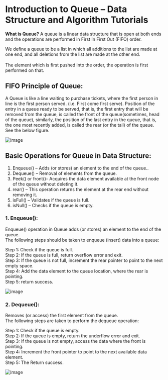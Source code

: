# Introduction to Queue – Data Structure and Algorithm Tutorials

**What is Queue?**
A queue is a linear data structure that is open at both ends and the operations are performed in First In First Out (FIFO) order.

We define a queue to be a list in which all additions to the list are made at one end, and all deletions from the list are made at the other end.<br>  
The element which is first pushed into the order, the operation is first performed on that.

## FIFO Principle of Queue:
A Queue is like a line waiting to purchase tickets, where the first person in line is the first person served. (i.e. First come first serve).
Position of the entry in a queue ready to be served, that is, the first entry that will be removed from the queue, is called the front of the queue(sometimes, head of the queue), similarly, the position of the last entry in the queue, that is, the one most recently added, is called the rear (or the tail) of the queue. See the below figure.

![image](https://user-images.githubusercontent.com/61406986/210135100-1cff1543-a1b0-4565-8e4c-34a7b8c1f942.png)

## Basic Operations for Queue in Data Structure:

1. Enqueue() – Adds (or stores) an element to the end of the queue..
2. Dequeue() – Removal of elements from the queue.
3. Peek() or front()- Acquires the data element available at the front node of the queue without deleting it.
4. rear() – This operation returns the element at the rear end without removing it.
5. isFull() – Validates if the queue is full.
6. isNull() – Checks if the queue is empty.

### 1. Enqueue(): 
Enqueue() operation in Queue adds (or stores) an element to the end of the queue.<br>
The following steps should be taken to enqueue (insert) data into a queue:

Step 1: Check if the queue is full.<br>
Step 2: If the queue is full, return overflow error and exit.<br>
Step 3: If the queue is not full, increment the rear pointer to point to the next empty space.<br>
Step 4: Add the data element to the queue location, where the rear is pointing.<br>
Step 5: return success.<br>

![image](https://user-images.githubusercontent.com/61406986/210135185-4e272c0d-2934-484e-b593-e22c1d4c8b1c.png)

### 2. Dequeue(): 
Removes (or access) the first element from the queue.<br>
The following steps are taken to perform the dequeue operation:

Step 1: Check if the queue is empty.<br>
Step 2: If the queue is empty, return the underflow error and exit.<br>
Step 3: If the queue is not empty, access the data where the front is pointing.<br>
Step 4: Increment the front pointer to point to the next available data element.<br>
Step 5: The Return success.<br>

![image](https://user-images.githubusercontent.com/61406986/210135228-cc02c0e6-59c6-4dd9-a1eb-cca6b5427e0e.png)
